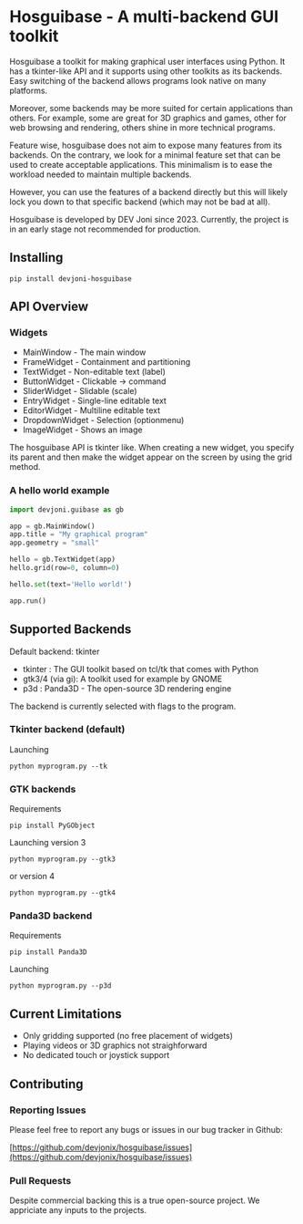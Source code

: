 # Hosguibase - A multi-backend GUI toolkit

Hosguibase a toolkit for making graphical user interfaces using Python.
It has a tkinter-like API and it supports using other toolkits
as its backends. Easy switching of the backend allows programs
look native on many platforms.

Moreover, some backends may be more suited for certain applications
than others. For example, some are great for 3D graphics and games,
other for web browsing and rendering, others shine in more technical
programs.

Feature wise, hosguibase does not aim to expose many
features from its backends. On the contrary, we look for a
minimal feature set that can be used to create acceptable applications.
This minimalism is to ease the workload needed to
maintain multiple backends.

However, you can use the features of a backend directly but this
will likely lock you down to that specific backend (which may not be
bad at all).

Hosguibase is developed by DEV Joni since 2023. Currently,
the project is in an early stage not recommended
for production.


## Installing

```
pip install devjoni-hosguibase
```

## API Overview

### Widgets

- MainWindow - The main window
- FrameWidget - Containment and partitioning
- TextWidget - Non-editable text (label)
- ButtonWidget - Clickable -> command
- SliderWidget - Slidable (scale)
- EntryWidget - Single-line editable text
- EditorWidget - Multiline editable text
- DropdownWidget - Selection (optionmenu)
- ImageWidget - Shows an image

The hosguibase API is tkinter like. When creating a new widget,
you specify its parent and then make the widget appear
on the screen by using the grid method.

### A hello world example

```python
import devjoni.guibase as gb

app = gb.MainWindow()
app.title = "My graphical program"
app.geometry = "small"

hello = gb.TextWidget(app)
hello.grid(row=0, column=0)

hello.set(text='Hello world!')

app.run()
```

## Supported Backends

Default backend: tkinter

- tkinter : The GUI toolkit based on tcl/tk that comes with Python
- gtk3/4 (via gi): A toolkit used for example by GNOME
- p3d : Panda3D - The open-source 3D rendering engine

The backend is currently selected with flags to the program.


### Tkinter backend (default)

Launching

```
python myprogram.py --tk
```

### GTK backends

Requirements

```
pip install PyGObject
```

Launching version 3
```
python myprogram.py --gtk3
```

or version 4

```
python myprogram.py --gtk4
```

### Panda3D backend

Requirements

```
pip install Panda3D
```

Launching

```
python myprogram.py --p3d
```


## Current Limitations

- Only gridding supported (no free placement of widgets)
- Playing videos or 3D graphics not straighforward
- No dedicated touch or joystick support


## Contributing

### Reporting Issues

Please feel free to report any bugs or issues in our bug tracker in Github:

[https://github.com/devjonix/hosguibase/issues](https://github.com/devjonix/hosguibase/issues)

### Pull Requests

Despite commercial backing this is a true open-source project.
We appriciate any inputs to the projects.
